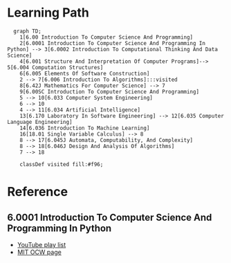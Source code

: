# Learning Path

```mermaid
  graph TD;
    1[6.00 Introduction To Computer Science And Programming]
    2[6.0001 Introduction To Computer Science And Programming In Python] --> 3[6.0002 Introduction To Computational Thinking And Data Science]
    4[6.001 Structure And Interpretation Of Computer Programs]--> 5[6.004 Computation Structures]
    6[6.005 Elements Of Software Construction]
    2 --> 7[6.006 Introduction To Algorithms]:::visited
    8[6.42J Mathematics For Computer Science] --> 7
    9[6.00SC Introduction To Computer Science And Programming]
    5 --> 10[6.033 Computer System Engineering]
    6 --> 10
    4 --> 11[6.034 Artificial Intelligence]
    13[6.170 Laboratory In Software Engineering] --> 12[6.035 Computer Language Engineering]
    14[6.036 Introduction To Machine Learning]
    16[18.01 Single Variable Calculus] --> 8
    8 --> 17[6.045J Automata, Computability, And Complexity]
    8 --> 18[6.046J Design And Analysis Of Algorithms]
    7 --> 18

    classDef visited fill:#f96;
```

# Reference

## 6.0001 Introduction To Computer Science And Programming In Python

- [YouTube play list](https://www.youtube.com/playlist?list=PLUl4u3cNGP63WbdFxL8giv4yhgdMGaZNA)
- [MIT OCW page](https://mitocw.ups.edu.ec/courses/electrical-engineering-and-computer-science/6-0001-introduction-to-computer-science-and-programming-in-python-fall-2016/index.htm)